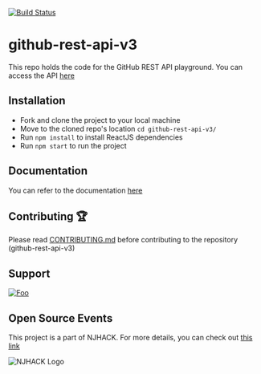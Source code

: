 [![Build Status](https://travis-ci.org/adityabisoi/github-rest-api-v3.svg?branch=main)](https://travis-ci.org/adityabisoi/github-rest-api-v3) 
# github-rest-api-v3
This repo holds the code for the GitHub REST API playground. You can access the API [here](https://adityabisoi.github.io/github-rest-api-v3/)

## Installation
* Fork and clone the project to your local machine
* Move to the cloned repo's location `cd github-rest-api-v3/`
* Run `npm install` to install ReactJS dependencies
* Run `npm start` to run the project

## Documentation
You can refer to the documentation [here](https://bit.ly/3kRkM2e)

## Contributing 🏆
Please read [CONTRIBUTING.md](CONTRIBUTING.md) before contributing to the repository (github-rest-api-v3)

## Support
<a href="https://gitter.im/github-rest-api-v3/Lobby?utm_source=badge&utm_medium=badge&utm_campaign=pr-badge&utm_content=badge" rel="some text">![Foo](https://icon-icons.com/icons2/2530/PNG/72/gitter_button_icon_151850.png
)</a>

## Open Source Events
This project is a part of NJHACK. For more details, you can check out [this link](https://njackwinterofcode.github.io/)

![NJHACK Logo](https://user-images.githubusercontent.com/42573842/101052659-eb1b1600-35ac-11eb-9a80-cfaa33a29b04.png)
